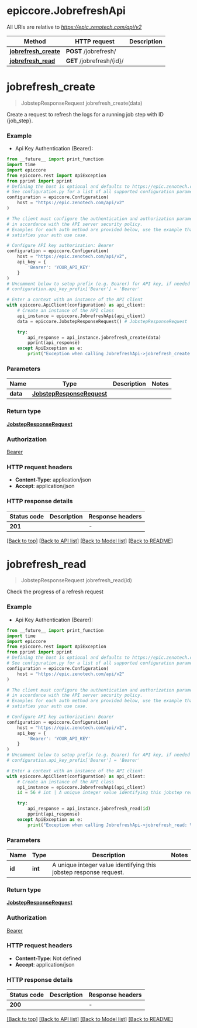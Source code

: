 # epiccore.JobrefreshApi

All URIs are relative to *https://epic.zenotech.com/api/v2*

Method | HTTP request | Description
------------- | ------------- | -------------
[**jobrefresh_create**](JobrefreshApi.md#jobrefresh_create) | **POST** /jobrefresh/ | 
[**jobrefresh_read**](JobrefreshApi.md#jobrefresh_read) | **GET** /jobrefresh/{id}/ | 


# **jobrefresh_create**
> JobstepResponseRequest jobrefresh_create(data)



Create a request to refresh the logs for a running job step with ID {job_step}.

### Example

* Api Key Authentication (Bearer):
```python
from __future__ import print_function
import time
import epiccore
from epiccore.rest import ApiException
from pprint import pprint
# Defining the host is optional and defaults to https://epic.zenotech.com/api/v2
# See configuration.py for a list of all supported configuration parameters.
configuration = epiccore.Configuration(
    host = "https://epic.zenotech.com/api/v2"
)

# The client must configure the authentication and authorization parameters
# in accordance with the API server security policy.
# Examples for each auth method are provided below, use the example that
# satisfies your auth use case.

# Configure API key authorization: Bearer
configuration = epiccore.Configuration(
    host = "https://epic.zenotech.com/api/v2",
    api_key = {
        'Bearer': 'YOUR_API_KEY'
    }
)
# Uncomment below to setup prefix (e.g. Bearer) for API key, if needed
# configuration.api_key_prefix['Bearer'] = 'Bearer'

# Enter a context with an instance of the API client
with epiccore.ApiClient(configuration) as api_client:
    # Create an instance of the API class
    api_instance = epiccore.JobrefreshApi(api_client)
    data = epiccore.JobstepResponseRequest() # JobstepResponseRequest | 

    try:
        api_response = api_instance.jobrefresh_create(data)
        pprint(api_response)
    except ApiException as e:
        print("Exception when calling JobrefreshApi->jobrefresh_create: %s\n" % e)
```

### Parameters

Name | Type | Description  | Notes
------------- | ------------- | ------------- | -------------
 **data** | [**JobstepResponseRequest**](JobstepResponseRequest.md)|  | 

### Return type

[**JobstepResponseRequest**](JobstepResponseRequest.md)

### Authorization

[Bearer](../README.md#Bearer)

### HTTP request headers

 - **Content-Type**: application/json
 - **Accept**: application/json

### HTTP response details
| Status code | Description | Response headers |
|-------------|-------------|------------------|
**201** |  |  -  |

[[Back to top]](#) [[Back to API list]](../README.md#documentation-for-api-endpoints) [[Back to Model list]](../README.md#documentation-for-models) [[Back to README]](../README.md)

# **jobrefresh_read**
> JobstepResponseRequest jobrefresh_read(id)



Check the progress of a refresh request

### Example

* Api Key Authentication (Bearer):
```python
from __future__ import print_function
import time
import epiccore
from epiccore.rest import ApiException
from pprint import pprint
# Defining the host is optional and defaults to https://epic.zenotech.com/api/v2
# See configuration.py for a list of all supported configuration parameters.
configuration = epiccore.Configuration(
    host = "https://epic.zenotech.com/api/v2"
)

# The client must configure the authentication and authorization parameters
# in accordance with the API server security policy.
# Examples for each auth method are provided below, use the example that
# satisfies your auth use case.

# Configure API key authorization: Bearer
configuration = epiccore.Configuration(
    host = "https://epic.zenotech.com/api/v2",
    api_key = {
        'Bearer': 'YOUR_API_KEY'
    }
)
# Uncomment below to setup prefix (e.g. Bearer) for API key, if needed
# configuration.api_key_prefix['Bearer'] = 'Bearer'

# Enter a context with an instance of the API client
with epiccore.ApiClient(configuration) as api_client:
    # Create an instance of the API class
    api_instance = epiccore.JobrefreshApi(api_client)
    id = 56 # int | A unique integer value identifying this jobstep response request.

    try:
        api_response = api_instance.jobrefresh_read(id)
        pprint(api_response)
    except ApiException as e:
        print("Exception when calling JobrefreshApi->jobrefresh_read: %s\n" % e)
```

### Parameters

Name | Type | Description  | Notes
------------- | ------------- | ------------- | -------------
 **id** | **int**| A unique integer value identifying this jobstep response request. | 

### Return type

[**JobstepResponseRequest**](JobstepResponseRequest.md)

### Authorization

[Bearer](../README.md#Bearer)

### HTTP request headers

 - **Content-Type**: Not defined
 - **Accept**: application/json

### HTTP response details
| Status code | Description | Response headers |
|-------------|-------------|------------------|
**200** |  |  -  |

[[Back to top]](#) [[Back to API list]](../README.md#documentation-for-api-endpoints) [[Back to Model list]](../README.md#documentation-for-models) [[Back to README]](../README.md)

